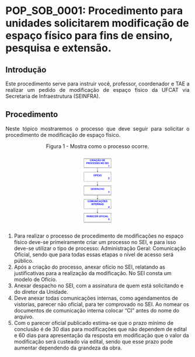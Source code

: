 <h1>POP_SOB_0001: Procedimento para unidades solicitarem modificação de espaço físico para fins de ensino, pesquisa e extensão.</h1>

<h2> Introdução </h2>

<p align="justify"> Este procedimento serve para instruir você, professor, coordenador e TAE a realizar um pedido de modificação de espaço físico da UFCAT via Secretaria de Infraestrutura (SEINFRA).</p>

<h2>Procedimento</h2>

<p align="justify">Neste tópico mostraremos o processo que deve seguir para solicitar o procedimento de modificação de espaço físico.</p>

<p align="center">Figura 1 - Mostra como o processo ocorre.</p>
<p align="center"><img src="/POP/POSOB0001/FLUXOGRAMA SOB.svg" width="20%" alt="Resultado do list"></p>

<body>
<ol>
<li>Para realizar o processo de procedimento de modificações no espaço físico deve-se primeiramente criar um processo no SEI, e para isso deve-se utilizar o tipo de processo: Administração Geral: Comunicação Oficial, sendo que para todas essas etapas o nível de acesso será público. 
</li>
<li>Após a criação do processo, anexar ofício no SEI, relatando as justificativas para a realização da modificação. No SEI consta um modelo de Ofício. 
</li>
<li> Anexar despacho no SEI, com a assinatura de quem está solicitando e do diretor da Unidade. 
</li>
<li>Deve anexar todas comunicações internas, como agendamentos de vistorias, parecer não oficial, para ter comprovado no SEI. Ao nomear os documentos de comunicação interna colocar “CI” antes do nome do arquivo. 
</li>
<li> Com o parecer oficial publicado estima-se que o prazo mínimo de conclusão é de 30 dias para modificações que não dependem de edital e 60 dias para apresentação da resposta em modificação que o valor da modificação será custeado via edital, sendo que esse prazo pode aumentar dependendo da grandeza da obra. 
</li>
</ol>
</body>
